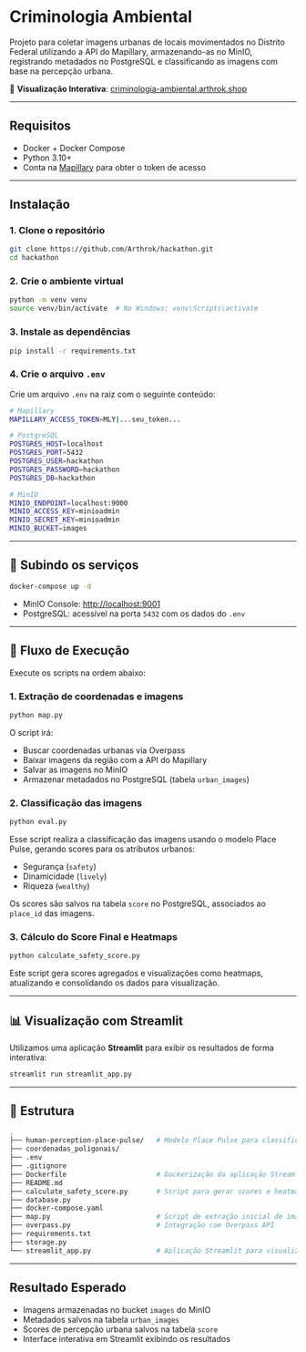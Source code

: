 # Criminologia Ambiental

Projeto para coletar imagens urbanas de locais movimentados no Distrito Federal utilizando a API do Mapillary, armazenando-as no MinIO, registrando metadados no PostgreSQL e classificando as imagens com base na percepção urbana.

🔗 **Visualização Interativa**: [criminologia-ambiental.arthrok.shop](https://criminologia-ambiental.arthrok.shop/)

---

## Requisitos

* Docker + Docker Compose
* Python 3.10+
* Conta na [Mapillary](https://www.mapillary.com/) para obter o token de acesso

---

## Instalação

### 1. Clone o repositório

```bash
git clone https://github.com/Arthrok/hackathon.git
cd hackathon
```

### 2. Crie o ambiente virtual

```bash
python -m venv venv
source venv/bin/activate  # No Windows: venv\Scripts\activate
```

### 3. Instale as dependências

```bash
pip install -r requirements.txt
```

### 4. Crie o arquivo `.env`

Crie um arquivo `.env` na raiz com o seguinte conteúdo:

```bash
# Mapillary
MAPILLARY_ACCESS_TOKEN=MLY|...seu_token...

# PostgreSQL
POSTGRES_HOST=localhost
POSTGRES_PORT=5432
POSTGRES_USER=hackathon
POSTGRES_PASSWORD=hackathon
POSTGRES_DB=hackathon

# MinIO
MINIO_ENDPOINT=localhost:9000
MINIO_ACCESS_KEY=minioadmin
MINIO_SECRET_KEY=minioadmin
MINIO_BUCKET=images
```

---

## 🐳 Subindo os serviços

```bash
docker-compose up -d
```

* MinIO Console: [http://localhost:9001](http://localhost:9001)
* PostgreSQL: acessível na porta `5432` com os dados do `.env`

---

## 🚀 Fluxo de Execução

Execute os scripts na ordem abaixo:

### 1. Extração de coordenadas e imagens

```bash
python map.py
```

O script irá:

* Buscar coordenadas urbanas via Overpass
* Baixar imagens da região com a API do Mapillary
* Salvar as imagens no MinIO
* Armazenar metadados no PostgreSQL (tabela `urban_images`)

### 2. Classificação das imagens

```bash
python eval.py
```

Esse script realiza a classificação das imagens usando o modelo Place Pulse, gerando scores para os atributos urbanos:

* Segurança (`safety`)
* Dinamicidade (`lively`)
* Riqueza (`wealthy`)

Os scores são salvos na tabela `score` no PostgreSQL, associados ao `place_id` das imagens.

### 3. Cálculo do Score Final e Heatmaps

```bash
python calculate_safety_score.py
```

Este script gera scores agregados e visualizações como heatmaps, atualizando e consolidando os dados para visualização.

---

## 📊 Visualização com Streamlit

Utilizamos uma aplicação **Streamlit** para exibir os resultados de forma interativa:

```bash
streamlit run streamlit_app.py
```

---

## 📁 Estrutura

```bash
.
├── human-perception-place-pulse/   # Modelo Place Pulse para classificação
├── coordenadas_poligonais/
├── .env
├── .gitignore
├── Dockerfile                      # Dockerização da aplicação Streamlit
├── README.md
├── calculate_safety_score.py       # Script para gerar scores e heatmaps
├── database.py
├── docker-compose.yaml
├── map.py                          # Script de extração inicial de imagens e coordenadas
├── overpass.py                     # Integração com Overpass API
├── requirements.txt
├── storage.py
└── streamlit_app.py                # Aplicação Streamlit para visualização
```

---

## Resultado Esperado

* Imagens armazenadas no bucket `images` do MinIO
* Metadados salvos na tabela `urban_images`
* Scores de percepção urbana salvos na tabela `score`
* Interface interativa em Streamlit exibindo os resultados
